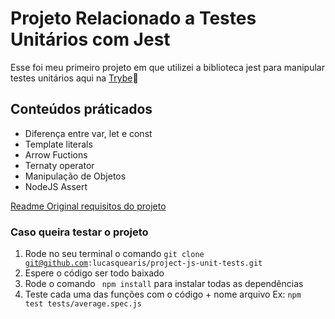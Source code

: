 # Projeto Relacionado a Testes Unitários com Jest

Esse foi meu primeiro projeto em que utilizei a biblioteca jest para manipular testes unitários aqui na [Trybe](https://www.betrybe.com/):rocket:

## Conteúdos práticados

- Diferença entre var, let e const
- Template literals
- Arrow Fuctions
- Ternaty operator
- Manipulação de Objetos
- NodeJS Assert

[Readme Original requisitos do projeto](https://github.com/lucasquearis/project-js-unit-tests/blob/master/readmeOriginalProject.md)

### Caso queira testar o projeto

1. Rode no seu terminal o comando <code>git clone git@github.com:lucasquearis/project-js-unit-tests.git</code>
3. Espere o código ser todo baixado
2. Rode o comando <code> npm install</code> para instalar todas as dependências
4. Teste cada uma das funções com o código + nome arquivo Ex: <code>npm test tests/average.spec.js</code>

